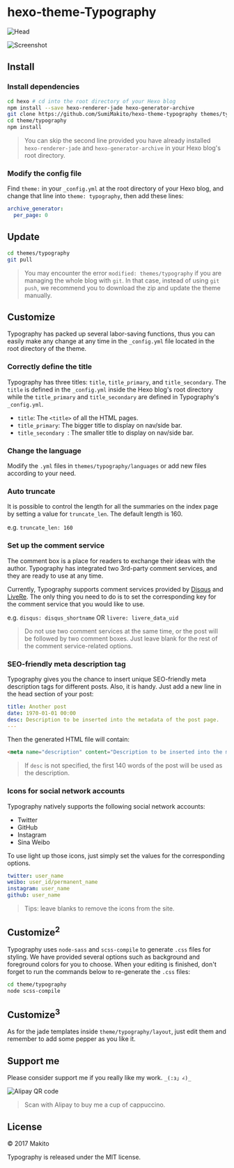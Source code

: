 hexo-theme-Typography
======

![Head](https://github.com/SumiMakito/hexo-theme-typography/blob/master/_art/head.png?raw=true)

![Screenshot](https://github.com/SumiMakito/hexo-theme-typography/blob/master/_art/screenshot.png?raw=true)

## Install

### Install dependencies

```bash
cd hexo # cd into the root directory of your Hexo blog
npm install --save hexo-renderer-jade hexo-generator-archive
git clone https://github.com/SumiMakito/hexo-theme-typography themes/typography
cd theme/typography
npm install
```

> You can skip the second line provided you have already installed `hexo-renderer-jade` and `hexo-generator-archive` in your Hexo blog's root directory.

### Modify the config file

Find `theme:` in your `_config.yml` at the root directory of your Hexo blog, and change that line into `theme: typography`, then add these lines:

```yaml
archive_generator:
  per_page: 0
```

## Update

```bash
cd themes/typography
git pull
```

> You may encounter the error `modified: themes/typography` if you are managing the whole blog with `git`. In that case, instead of using `git push`, we recommend you to download the zip and update the theme manually.

## Customize

Typography has packed up several labor-saving functions, thus you can easily make any change at any time in the `_config.yml` file located in the root directory of the theme.

### Correctly define the title

Typography has three titles: `title`, `title_primary`, and `title_secondary`. The `title` is defined in the `_config.yml` inside the Hexo blog's root directory while the `title_primary` and `title_secondary` are defined in Typography's `_config.yml`.

- `title`: The `<title>` of all the HTML pages. 
- `title_primary`: The bigger title to display on nav/side bar.
- `title_secondary `: The smaller title to display on nav/side bar.

### Change the language

Modify the `.yml` files in `themes/typography/languages` or add new files according to your need.

### Auto truncate

It is possible to control the length for all the summaries on the index page by setting a value for `truncate_len`. The default length is 160.

e.g. `truncate_len: 160`

### Set up the comment service

The comment box is a place for readers to exchange their ideas with the author. Typography has integrated two 3rd-party comment services, and they are ready to use at any time.

Currently, Typography supports comment services provided by [Disqus](https://disqus.com/) and [LiveRe](https://livere.com/). The only thing you need to do is to set the corresponding key for the comment service that you would like to use.

e.g. `disqus: disqus_shortname` OR `livere: livere_data_uid`

> Do not use two comment services at the same time, or the post will be followed by two comment boxes. Just leave blank for the rest of the comment service-related options.

### SEO-friendly meta description tag

Typography gives you the chance to insert unique SEO-friendly meta description tags for different posts. Also, it is handy. Just add a new line in the head section of your post:

```yaml
title: Another post
date: 1970-01-01 00:00
desc: Description to be inserted into the metadata of the post page.
---
```

Then the generated HTML file will contain:

```html
<meta name="description" content="Description to be inserted into the metadata of the post page.">
```

> If `desc` is not specified, the first 140 words of the post will be used as the description.

### Icons for social network accounts

Typography natively supports the following social network accounts:

- Twitter
- GitHub
- Instagram
- Sina Weibo

To use light up those icons, just simply set the values for the corresponding options.

```yaml
twitter: user_name
weibo: user_id/permanent_name
instagram: user_name
github: user_name
```

> Tips: leave blanks to remove the icons from the site.

## Customize<sup>2</sup>

Typography uses `node-sass` and `scss-compile` to generate `.css` files for styling. We have provided several options such as background and foreground colors for you to choose. When your editing is finished, don't forget to run the commands below to re-generate the `.css` files:

```bash
cd theme/typography
node scss-compile
```

## Customize<sup>3</sup>

As for the jade templates inside `theme/typography/layout`, just edit them and remember to add some pepper as you like it.

## Support me

Please consider support me if you really like my work. `_(:з」∠)_` 

![Alipay QR code](https://github.com/SumiMakito/hexo-theme-typography/blob/master/_art/alipay.png?raw=true)

> Scan with Alipay to buy me a cup of cappuccino.

## License

© 2017 Makito

Typography is released under the MIT license.
